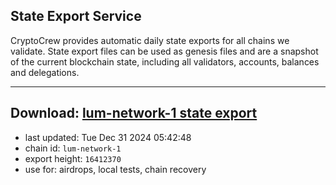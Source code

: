 ## State Export Service
CryptoCrew provides automatic daily state exports for all chains we validate. State export files can be used as genesis files and are a snapshot of the current blockchain state, including all validators, accounts, balances and delegations.

---
**Download: [lum-network-1 state export](https://dl-eu2.ccvalidators.com/SERVICE/lumnetwork/lum-network-1_export_16412370.json)**
---

- last updated: Tue Dec 31 2024 05:42:48
- chain id: `lum-network-1`
- export height: `16412370`
- use for: airdrops, local tests, chain recovery
